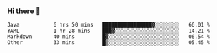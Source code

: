 ### Hi there 👋

<!--
**urzz/urzz** is a ✨ _special_ ✨ repository because its `README.md` (this file) appears on your GitHub profile.

Here are some ideas to get you started:

- 🔭 I’m currently working on ...
- 🌱 I’m currently learning ...
- 👯 I’m looking to collaborate on ...
- 🤔 I’m looking for help with ...
- 💬 Ask me about ...
- 📫 How to reach me: ...
- 😄 Pronouns: ...
- ⚡ Fun fact: ...
-->

<!--START_SECTION:waka-->

```text
Java           6 hrs 50 mins   ████████████████▓░░░░░░░░   66.01 %
YAML           1 hr 28 mins    ███▓░░░░░░░░░░░░░░░░░░░░░   14.21 %
Markdown       40 mins         █▓░░░░░░░░░░░░░░░░░░░░░░░   06.54 %
Other          33 mins         █▒░░░░░░░░░░░░░░░░░░░░░░░   05.45 %
```

<!--END_SECTION:waka-->
